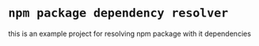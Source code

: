 # `npm package dependency resolver`

this is an example project for resolving npm package with it dependencies